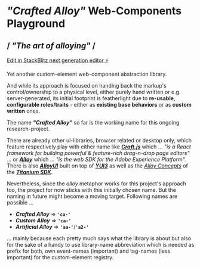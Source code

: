 # _"Crafted Alloy"_ Web-Components Playground

## / _"The art of alloying"_ /

[Edit in StackBlitz next generation editor ⚡️](https://stackblitz.com/~/github.com/petsel/alloy-web-components)

Yet another custom-element web-component abstraction library.

And while its approach is focused on handing back the markup's control/ownership to a physical level, either purely hand written or e.g. server-generated, its initial footprint is featherlight due to **re-usable**, **configurable roles/traits** - either as **existing base behaviors** or as **custom written** ones.

The name _**"Crafted Alloy"**_ so far is the working name for this ongoing research-project.

There are already other ui-libraries, browser related or desktop only, which feature respectively play with either name like [_**Craft.js**_](https://craft.js.org/) which ... _"is a React framework for building powerful & feature-rich drag-n-drop page editors"_ ... or [_**Alloy**_](https://github.com/adobe/alloy) which ... _"is the web SDK for the Adobe Experience Platform"_. There is also [_**AlloyUI**_](https://alloyui.com/) built on top of [_**YUI3**_](https://github.com/yui/yui3) as well as the [_Alloy Concepts_](https://titaniumsdk.com/guide/Alloy_Framework/Alloy_Guide/Alloy_Concepts.html) of the [_**Titanium SDK**_](https://titaniumsdk.com/).

Nevertheless, since the _alloy_ metaphor works for this project's approach too, the project for now sticks with this initially chosen name. But the naming in future might become a moving target. Following names are possible ...

 - _**Crafted Alloy**_ => **`'ca-'`**
 - _**Custom Alloy**_ => **`'ca-'`**
 - _**Artificial Alloy**_ => **`'aa-'`**/**`'a2-'`**

 ... mainly because each pretty much says what the library is about but also for the sake of a handy to use library-name abbreviation which is needed as prefix for both, own event-names (important) and tag-names (less important) for the custom-element registry.
